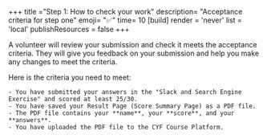 +++
title ="Step 1: How to check your work"
description= "Acceptance criteria for step one"
emoji= "✅"
time= 10
[build]
  render = 'never'
  list = 'local'
  publishResources = false 
+++

A volunteer will review your submission and check it meets the acceptance criteria. They will give you feedback on your submission and help you make any changes to meet the criteria.

Here is the criteria you need to meet:

```objectives
- You have submitted your answers in the "Slack and Search Engine Exercise" and scored at least 25/30.
- You have saved your Result Page (Score Summary Page) as a PDF file.
- The PDF file contains your **name**, your **score**, and your **answers**.
- You have uploaded the PDF file to the CYF Course Platform.
```
